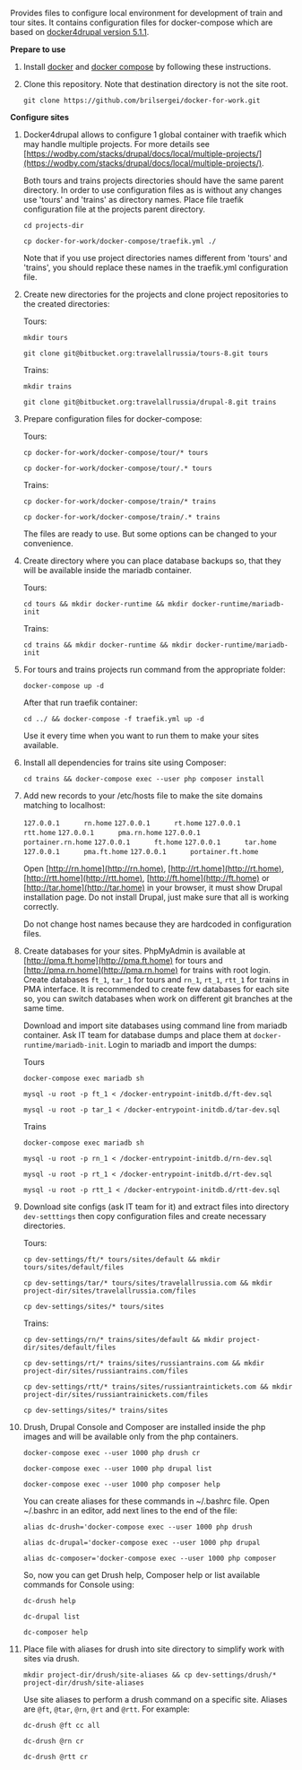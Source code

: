 Provides files to configure local environment for development of train and tour sites.
It contains configuration files for docker-compose which are based on
[docker4drupal version 5.1.1](https://github.com/wodby/docker4drupal/tree/5.1.1).

**Prepare to use**

1. Install [docker](https://docs.docker.com/engine/installation/linux/ubuntulinux/) and
[docker compose](https://docs.docker.com/compose/install/) by following these instructions.

2. Clone this repository. Note that destination directory is not the site root.
  
    `git clone https://github.com/brilsergei/docker-for-work.git`

**Configure sites**

1. Docker4drupal allows to configure 1 global container with traefik which may handle multiple projects. For more
    details see [https://wodby.com/stacks/drupal/docs/local/multiple-projects/](https://wodby.com/stacks/drupal/docs/local/multiple-projects/).
   
    Both tours and trains projects directories should have the same parent directory. In order to use configuration
    files as is without any changes use 'tours' and 'trains' as directory names. Place file traefik configuration file
    at the projects parent directory.
   
    `cd projects-dir`
   
    `cp docker-for-work/docker-compose/traefik.yml ./`
   
    Note that if you use project directories names different from 'tours' and 'trains', you should replace these names
    in the traefik.yml configuration file.

2. Create new directories for the projects and clone project repositories to the created directories:

    Tours:
    
    `mkdir tours`
    
    `git clone git@bitbucket.org:travelallrussia/tours-8.git tours`

    Trains:
    
    `mkdir trains`

    `git clone git@bitbucket.org:travelallrussia/drupal-8.git trains`
       
3. Prepare configuration files for docker-compose:

    Tours:
        
    `cp docker-for-work/docker-compose/tour/* tours`
        
    `cp docker-for-work/docker-compose/tour/.* tours`
    
    Trains:
    
    `cp docker-for-work/docker-compose/train/* trains`
    
    `cp docker-for-work/docker-compose/train/.* trains`
    
    The files are ready to use. But some options can be changed to your convenience.
    
4. Create directory where you can place database backups so, that they will be available inside the mariadb container.
    
    Tours:
        
    `cd tours && mkdir docker-runtime && mkdir docker-runtime/mariadb-init`
    
    Trains:
    
    `cd trains && mkdir docker-runtime && mkdir docker-runtime/mariadb-init`
    
5. For tours and trains projects run command from the appropriate folder:
    
    `docker-compose up -d`
    
    After that run traefik container:
    
    `cd ../ && docker-compose -f traefik.yml up -d`
    
    Use it every time when you want to run them to make your sites available.
    
6.  Install all dependencies for trains site using Composer:
    
    `cd trains && docker-compose exec --user php composer install`
    
7.  Add new records to your /etc/hosts file to make the site domains matching to localhost:
    
    `127.0.0.1      rn.home`
    `127.0.0.1      rt.home`
    `127.0.0.1      rtt.home`
    `127.0.0.1      pma.rn.home`
    `127.0.0.1      portainer.rn.home`
    `127.0.0.1      ft.home`
    `127.0.0.1      tar.home`
    `127.0.0.1      pma.ft.home`
    `127.0.0.1      portainer.ft.home`
    
    Open [http://rn.home](http://rn.home), [http://rt.home](http://rt.home), [http://rtt.home](http://rtt.home),
    [http://ft.home](http://ft.home) or [http://tar.home](http://tar.home) in your browser, it must show Drupal
    installation page. Do not install Drupal, just make sure that all is working correctly.
    
    Do not change host names because they are hardcoded in configuration files.
    
8. Create databases for your sites. PhpMyAdmin is available at [http://pma.ft.home](http://pma.ft.home) for tours and
    [http://pma.rn.home](http://pma.rn.home) for trains with root login. Create databases `ft_1`, `tar_1` for tours and
    `rn_1`, `rt_1`, `rtt_1` for trains in PMA interface. It is recommended to create few databases for each site so, you
    can switch databases when work on different git branches at the same time.
    
    Download and import site databases using command line from mariadb container. Ask IT team for database dumps and
    place them at `docker-runtime/mariadb-init`. Login to mariadb and import the dumps:
    
    Tours
         
    `docker-compose exec mariadb sh`
        
    `mysql -u root -p ft_1 < /docker-entrypoint-initdb.d/ft-dev.sql`
        
    `mysql -u root -p tar_1 < /docker-entrypoint-initdb.d/tar-dev.sql`
    
    Trains
     
    `docker-compose exec mariadb sh`
    
    `mysql -u root -p rn_1 < /docker-entrypoint-initdb.d/rn-dev.sql`
    
    `mysql -u root -p rt_1 < /docker-entrypoint-initdb.d/rt-dev.sql`
    
    `mysql -u root -p rtt_1 < /docker-entrypoint-initdb.d/rtt-dev.sql`
    
9. Download site configs (ask IT team for it) and extract files into directory `dev-setttings` then copy configuration
    files and create necessary directories.
    
    Tours:
    
    `cp dev-settings/ft/* tours/sites/default && mkdir tours/sites/default/files`
        
    `cp dev-settings/tar/* tours/sites/travelallrussia.com && mkdir project-dir/sites/travelallrussia.com/files`
                
    `cp dev-settings/sites/* tours/sites`
    
    Trains:
    
    `cp dev-settings/rn/* trains/sites/default && mkdir project-dir/sites/default/files`
    
    `cp dev-settings/rt/* trains/sites/russiantrains.com && mkdir project-dir/sites/russiantrains.com/files`
    
    `cp dev-settings/rtt/* trains/sites/russiantraintickets.com && mkdir project-dir/sites/russiantrainickets.com/files`
    
    `cp dev-settings/sites/* trains/sites`
  
10. Drush, Drupal Console and Composer are installed inside the php images and will be available only from the php
    containers.
   
    `docker-compose exec --user 1000 php drush cr`
   
    `docker-compose exec --user 1000 php drupal list`
   
    `docker-compose exec --user 1000 php composer help`
   
    You can create aliases for these commands in ~/.bashrc file. Open ~/.bashrc in an editor, add next lines to the end
    of the file:
   
    `alias dc-drush='docker-compose exec --user 1000 php drush`
   
    `alias dc-drupal='docker-compose exec --user 1000 php drupal`
   
    `alias dc-composer='docker-compose exec --user 1000 php composer`
   
    So, now you can get Drush help, Composer help or list available commands for Console using:
   
    `dc-drush help`
   
    `dc-drupal list`
   
    `dc-composer help`
   
11. Place file with aliases for drush into site directory to simplify work with sites via drush.
   
    `mkdir project-dir/drush/site-aliases && cp dev-settings/drush/* project-dir/drush/site-aliases`
   
    Use site aliases to perform a drush command on a specific site. Aliases are `@ft`, `@tar`, `@rn`, `@rt` and `@rtt`.
    For example:
    
    `dc-drush @ft cc all` 
   
    `dc-drush @rn cr`
   
    `dc-drush @rtt cr`
   
